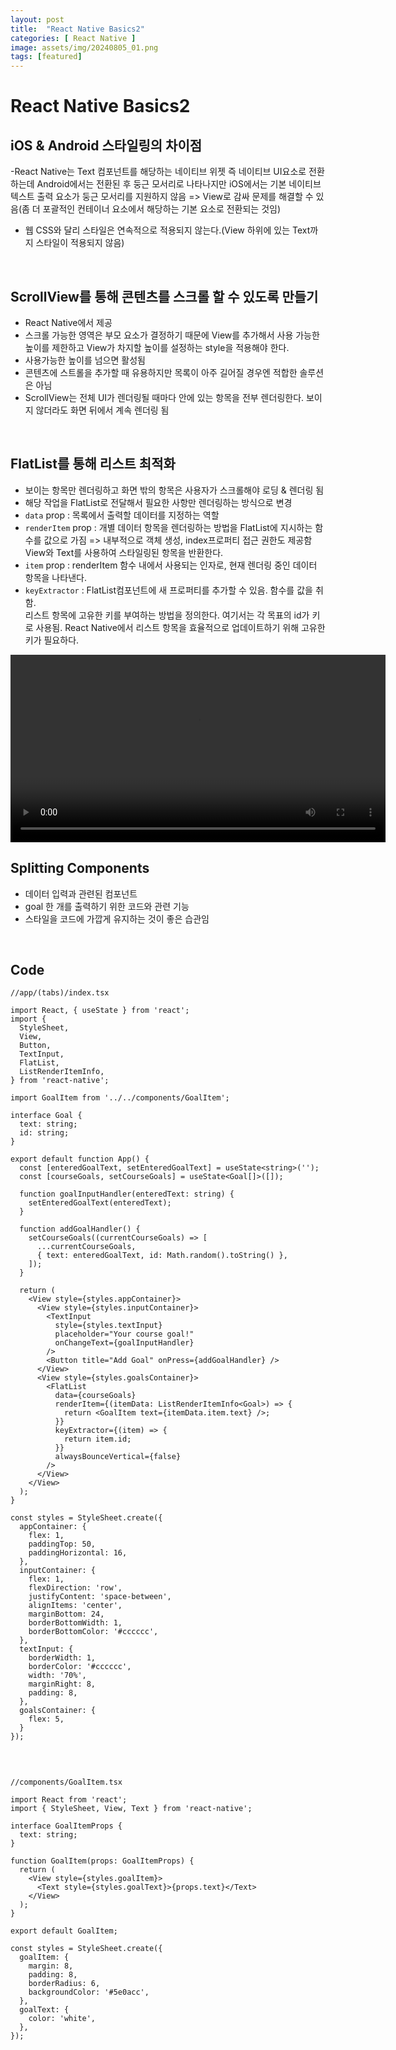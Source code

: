 ```yaml
---  
layout: post  
title:  "React Native Basics2"  
categories: [ React Native ]  
image: assets/img/20240805_01.png  
tags: [featured]  
---  
```

  
# React Native Basics2  
  
## iOS & Android 스타일링의 차이점  
-React Native는 Text 컴포넌트를 해당하는 네이티브 위젯 즉 네이티브 UI요소로 전환하는데 Android에서는 전환된 후 둥근 모서리로 나타나지만 iOS에서는 기본 네이티브 텍스트 출력 요소가 둥근 모서리를 지원하지 않음 => View로 감싸 문제를 해결할 수 있음(좀 더 포괄적인 컨테이너 요소에서 해당하는 기본 요소로 전환되는 것임)  
- 웹 CSS와 달리 스타일은 연속적으로 적용되지 않는다.(View 하위에 있는 Text까지 스타일이 적용되지 않음)  

<br>  
  
  
## ScrollView를 통해 콘텐츠를 스크롤 할 수 있도록 만들기  
- React Native에서 제공  
- 스크롤 가능한 영역은 부모 요소가 결정하기 때문에 View를 추가해서 사용 가능한 높이를 제한하고 View가 차지할 높이를 설정하는 style을 적용해야 한다.  
- 사용가능한 높이를 넘으면 활성됨  
- 콘텐츠에 스트롤을 추가할 때 유용하지만 목록이 아주 길어질 경우엔 적합한 솔루션은 아님  
- ScrollView는 전체 UI가 렌더링될 때마다 안에 있는 항목을 전부 렌더링한다. 보이지 않더라도 화면 뒤에서 계속 렌더링 됨  

<br>  
  
## FlatList를 통해 리스트 최적화  
- 보이는 항목만 렌더링하고 화면 밖의 항목은 사용자가 스크롤해야 로딩 & 렌더링 됨  
- 해당 작업을 FlatList로 전달해서 필요한 사항만 렌더링하는 방식으로 변경  
- `data` prop : 목록에서 출력할 데이터를 지정하는 역할  
- `renderItem` prop : 개별 데이터 항목을 렌더링하는 방법을 FlatList에 지시하는 함수를 값으로 가짐 => 내부적으로 객체 생성, index프로퍼티 접근 권한도 제공함  
View와 Text를 사용하여 스타일링된 항목을 반환한다.  
- `item` prop : renderItem 함수 내에서 사용되는 인자로, 현재 렌더링 중인 데이터 항목을 나타낸다.  
- `keyExtractor` : FlatList컴포넌트에 새 프로퍼티를 추가할 수 있음. 함수를 값을 취함.  
리스트 항목에 고유한 키를 부여하는 방법을 정의한다. 여기서는 각 목표의 id가 키로 사용됨. React Native에서 리스트 항목을 효율적으로 업데이트하기 위해 고유한 키가 필요하다.  
  
<video controls width="600">  
  <source src="/NextGenWebDev/assets/img/20240805_01.mp4" type="video/mp4">  
  Your browser does not support the video tag.  
</video>  
  
<br>    
  
## Splitting Components  
- 데이터 입력과 관련된 컴포넌트  
- goal 한 개를 출력하기 위한 코드와 관련 기능  
- 스타일을 코드에 가깝게 유지하는 것이 좋은 습관임  

<br>  
  
## Code  
  
```  
//app/(tabs)/index.tsx  
  
import React, { useState } from 'react';  
import {  
  StyleSheet,  
  View,  
  Button,  
  TextInput,  
  FlatList,  
  ListRenderItemInfo,  
} from 'react-native';  
  
import GoalItem from '../../components/GoalItem';  
  
interface Goal {  
  text: string;  
  id: string;  
}  
  
export default function App() {  
  const [enteredGoalText, setEnteredGoalText] = useState<string>('');  
  const [courseGoals, setCourseGoals] = useState<Goal[]>([]);  
  
  function goalInputHandler(enteredText: string) {  
    setEnteredGoalText(enteredText);  
  }  
  
  function addGoalHandler() {  
    setCourseGoals((currentCourseGoals) => [  
      ...currentCourseGoals,  
      { text: enteredGoalText, id: Math.random().toString() },  
    ]);  
  }  
  
  return (  
    <View style={styles.appContainer}>  
      <View style={styles.inputContainer}>  
        <TextInput  
          style={styles.textInput}  
          placeholder="Your course goal!"  
          onChangeText={goalInputHandler}  
        />  
        <Button title="Add Goal" onPress={addGoalHandler} />  
      </View>  
      <View style={styles.goalsContainer}>  
        <FlatList  
          data={courseGoals}  
          renderItem={(itemData: ListRenderItemInfo<Goal>) => {  
            return <GoalItem text={itemData.item.text} />;  
          }}  
          keyExtractor={(item) => {  
            return item.id;  
          }}  
          alwaysBounceVertical={false}  
        />  
      </View>  
    </View>  
  );  
}  
  
const styles = StyleSheet.create({  
  appContainer: {  
    flex: 1,  
    paddingTop: 50,  
    paddingHorizontal: 16,  
  },  
  inputContainer: {  
    flex: 1,  
    flexDirection: 'row',  
    justifyContent: 'space-between',  
    alignItems: 'center',  
    marginBottom: 24,  
    borderBottomWidth: 1,  
    borderBottomColor: '#cccccc',  
  },  
  textInput: {  
    borderWidth: 1,  
    borderColor: '#cccccc',  
    width: '70%',  
    marginRight: 8,  
    padding: 8,  
  },  
  goalsContainer: {  
    flex: 5,  
  }  
});  
  
```  
  
<br>  
  
```  
//components/GoalItem.tsx  
  
import React from 'react';  
import { StyleSheet, View, Text } from 'react-native';  
  
interface GoalItemProps {  
  text: string;  
}  
  
function GoalItem(props: GoalItemProps) {  
  return (  
    <View style={styles.goalItem}>  
      <Text style={styles.goalText}>{props.text}</Text>  
    </View>  
  );  
}  
  
export default GoalItem;  
  
const styles = StyleSheet.create({  
  goalItem: {  
    margin: 8,  
    padding: 8,  
    borderRadius: 6,  
    backgroundColor: '#5e0acc',  
  },  
  goalText: {  
    color: 'white',  
  },  
});  
  
```  
  
  